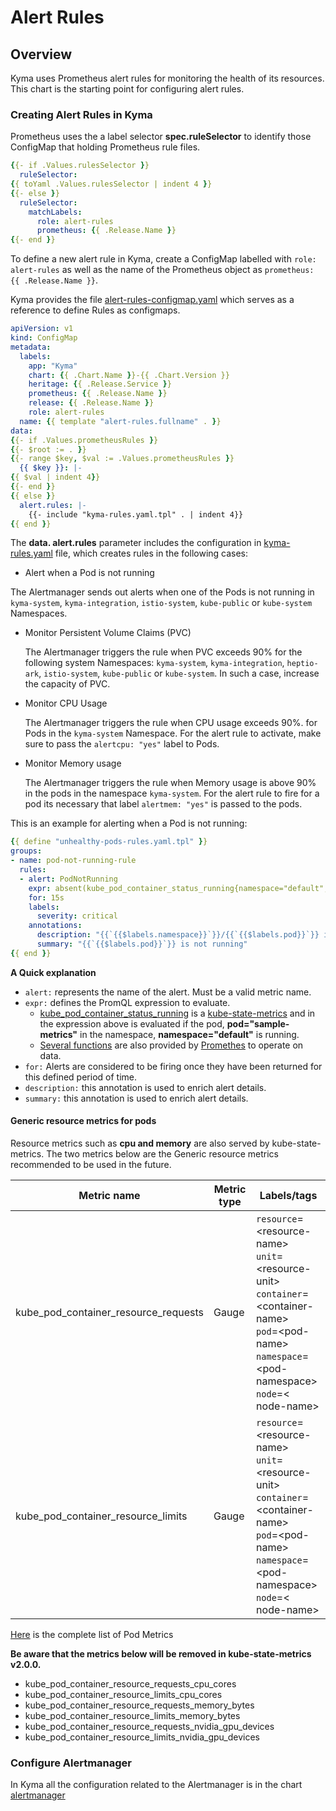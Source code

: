 # Alert Rules

## Overview

Kyma uses Prometheus alert rules for monitoring the health of its resources. This chart is the starting point for configuring alert rules.


### Creating Alert Rules in Kyma

Prometheus uses the a label selector **spec.ruleSelector** to identify those ConfigMap that holding Prometheus rule files.

```yaml
{{- if .Values.rulesSelector }}
  ruleSelector:
{{ toYaml .Values.rulesSelector | indent 4 }}
{{- else }}
  ruleSelector:
    matchLabels:
      role: alert-rules
      prometheus: {{ .Release.Name }}
{{- end }}
```

To define a new alert rule in Kyma, create a ConfigMap labelled with `role: alert-rules` as well as the name of the Prometheus object as `prometheus: {{ .Release.Name }}`.

Kyma provides the file [alert-rules-configmap.yaml](./templates/alert-rules-configmap.yaml) which serves as a reference to define Rules as configmaps.

```yaml
apiVersion: v1
kind: ConfigMap
metadata:
  labels:
    app: "Kyma"
    chart: {{ .Chart.Name }}-{{ .Chart.Version }}
    heritage: {{ .Release.Service }}
    prometheus: {{ .Release.Name }}
    release: {{ .Release.Name }}
    role: alert-rules
  name: {{ template "alert-rules.fullname" . }}
data:
{{- if .Values.prometheusRules }}
{{- $root := . }}
{{- range $key, $val := .Values.prometheusRules }}
  {{ $key }}: |-
{{ $val | indent 4}}
{{- end }}
{{ else }}
  alert.rules: |-
    {{- include "kyma-rules.yaml.tpl" . | indent 4}}
{{ end }}
```
The **data. alert.rules** parameter includes the configuration in [kyma-rules.yaml](templates/kyma-rules.yaml) file, which creates rules in the following cases:

*  Alert when a Pod is not running

  The Alertmanager sends out alerts when one of the Pods is not running in `kyma-system`, `kyma-integration`, `istio-system`, `kube-public` or `kube-system` Namespaces.

* Monitor Persistent Volume Claims (PVC)

  The Alertmanager triggers the rule when PVC exceeds  90%  for the following system Namespaces: `kyma-system`, `kyma-integration`, `heptio-ark`, `istio-system`, `kube-public` or `kube-system`. In such a case, increase the capacity of PVC.

* Monitor CPU Usage

  The Alertmanager triggers the rule when CPU usage exceeds 90%. for Pods in the `kyma-system` Namespace. For the alert rule to activate, make sure to pass the `alertcpu: "yes"` label to Pods.

* Monitor Memory usage

  The Alertmanager triggers the rule when Memory usage is above 90% in the pods in the namespace `kyma-system`. For the alert rule to fire for a pod its necessary that label `alertmem: "yes"` is passed to the pods.

This is an example for alerting when a Pod is not running:

```yaml
{{ define "unhealthy-pods-rules.yaml.tpl" }}
groups:
- name: pod-not-running-rule
  rules:
  - alert: PodNotRunning
    expr: absent(kube_pod_container_status_running{namespace="default",pod="sample-metrics"})
    for: 15s
    labels:
      severity: critical
    annotations:
      description: "{{`{{$labels.namespace}}`}}/{{`{{$labels.pod}}`}} is not running"
      summary: "{{`{{$labels.pod}}`}} is not running"
{{ end }}
```
**A Quick explanation**
* ```alert:``` represents the name of the alert. Must be a valid metric name.
* ```expr:``` defines the PromQL expression to evaluate.
    - [kube_pod_container_status_running](https://github.com/kubernetes/kube-state-metrics/blob/master/Documentation/pod-metrics.md) is a [kube-state-metrics](https://github.com/kubernetes/kube-state-metrics) and in the expression above is evaluated if the pod, **pod="sample-metrics"** in the namespace, **namespace="default"** is running.
    - [Several functions](https://prometheus.io/docs/prometheus/latest/querying/functions/) are also provided by [Promethes](https://prometheus.io/docs/prometheus/latest/querying/basics/) to operate on data.
* ```for:``` Alerts are considered to be firing once they have been returned for this defined period of time.
* ```description:``` this annotation is used to enrich alert details.
* ```summary:``` this annotation is used to enrich alert details.

#### Generic resource metrics for pods

Resource metrics such as **cpu and memory** are also served by kube-state-metrics. The two metrics below are the Generic resource metrics recommended to be used in the future.

| Metric name| Metric type | Labels/tags |
| ---------- | ----------- | ----------- |
| kube_pod_container_resource_requests | Gauge | `resource`=&lt;resource-name&gt; <br> `unit`=&lt;resource-unit&gt; <br> `container`=&lt;container-name&gt; <br> `pod`=&lt;pod-name&gt; <br> `namespace`=&lt;pod-namespace&gt; <br> `node`=&lt; node-name&gt; |
| kube_pod_container_resource_limits | Gauge | `resource`=&lt;resource-name&gt; <br> `unit`=&lt;resource-unit&gt; <br> `container`=&lt;container-name&gt; <br> `pod`=&lt;pod-name&gt; <br> `namespace`=&lt;pod-namespace&gt; <br> `node`=&lt; node-name&gt; |

[Here](https://github.com/kubernetes/kube-state-metrics/blob/master/Documentation/pod-metrics.md) is the complete list of Pod Metrics


**Be aware that the metrics below will be removed in kube-state-metrics v2.0.0.**

- kube_pod_container_resource_requests_cpu_cores
- kube_pod_container_resource_limits_cpu_cores
- kube_pod_container_resource_requests_memory_bytes
- kube_pod_container_resource_limits_memory_bytes
- kube_pod_container_resource_requests_nvidia_gpu_devices
- kube_pod_container_resource_limits_nvidia_gpu_devices



### Configure Alertmanager

In Kyma all the configuration related to the Alertmanager is in the chart [alertmanager](../alertmanager/README.md)
